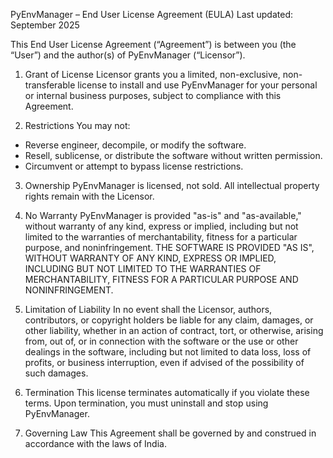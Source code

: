 PyEnvManager – End User License Agreement (EULA)
Last updated: September 2025

This End User License Agreement (“Agreement”) is between you (the “User”) and the author(s) of PyEnvManager (“Licensor”).

1. Grant of License
Licensor grants you a limited, non-exclusive, non-transferable license to install and use PyEnvManager for your personal or internal business purposes, subject to compliance with this Agreement.

2. Restrictions
You may not:
- Reverse engineer, decompile, or modify the software.
- Resell, sublicense, or distribute the software without written permission.
- Circumvent or attempt to bypass license restrictions.

3. Ownership
PyEnvManager is licensed, not sold. All intellectual property rights remain with the Licensor.

4. No Warranty
PyEnvManager is provided "as-is" and "as-available," without warranty of any kind, express or implied, 
including but not limited to the warranties of merchantability, fitness for a particular purpose, and noninfringement. 
THE SOFTWARE IS PROVIDED "AS IS", WITHOUT WARRANTY OF ANY KIND, EXPRESS OR IMPLIED, INCLUDING 
BUT NOT LIMITED TO THE WARRANTIES OF MERCHANTABILITY, FITNESS FOR A PARTICULAR PURPOSE AND NONINFRINGEMENT.

5. Limitation of Liability
In no event shall the Licensor, authors, contributors, or copyright holders be liable for any claim, damages, 
or other liability, whether in an action of contract, tort, or otherwise, arising from, out of, or in connection 
with the software or the use or other dealings in the software, including but not limited to data loss, loss of 
profits, or business interruption, even if advised of the possibility of such damages.


6. Termination
This license terminates automatically if you violate these terms. Upon termination, you must uninstall and stop using PyEnvManager.

7. Governing Law
This Agreement shall be governed by and construed in accordance with the laws of India. 
